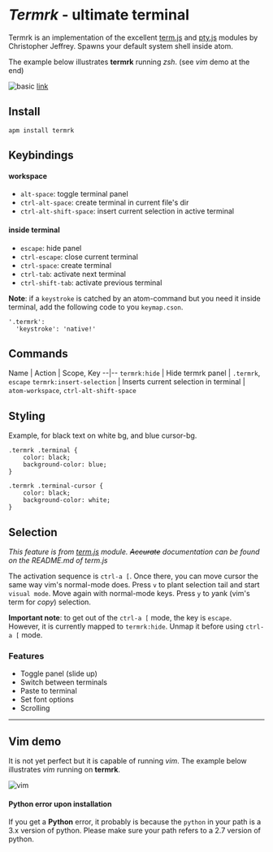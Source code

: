 # *Termrk* - ultimate terminal

Termrk is an implementation of the excellent [term.js][term] and [pty.js][pty] modules by Christopher Jeffrey.
Spawns your default system shell inside atom.

The example below illustrates **termrk** running *zsh*. (see *vim* demo at the end)

![basic](http://raw.githubusercontent.com/romgrk/termrk/master/static/out.gif)
[link](http://raw.githubusercontent.com/romgrk/termrk/master/static/out.gif)

## Install

```
apm install termrk
```

## Keybindings

#### workspace

- `alt-space`:      toggle terminal panel
- `ctrl-alt-space`: create terminal in current file's dir
- `ctrl-alt-shift-space`: insert current selection in active terminal

#### inside terminal

- `escape`:         hide panel
- `ctrl-escape`:    close current terminal
- `ctrl-space`:     create terminal
- `ctrl-tab`:       activate next terminal
- `ctrl-shift-tab`: activate previous terminal

**Note**: if a `keystroke` is catched by an atom-command but you need it inside terminal, add the following code to you `keymap.cson`.

```
'.termrk':
  'keystroke': 'native!'
```

## Commands

Name | Action | Scope, Key
--|--
`termrk:hide` | Hide termrk panel | `.termrk`, `escape`
`termrk:insert-selection` | Inserts current selection in terminal | `atom-workspace`, `ctrl-alt-shift-space`

## Styling

Example, for black text on white bg, and blue cursor-bg.

```less
.termrk .terminal {
    color: black;
    background-color: blue;
}

.termrk .terminal-cursor {
    color: black;
    background-color: white;
}
```

## Selection

*This feature is from [term.js][term] module. ~~Accurate~~ documentation can be found on the README.md of term.js*

The activation sequence is `ctrl-a [`. Once there, you can move cursor the same way vim's normal-mode does. Press `v` to plant selection tail and start `visual mode`. Move again with normal-mode keys. Press `y` to *y*ank (vim's term for *copy*) selection.

**Important note**: to get out of the `ctrl-a [` mode, the key is `escape`. However, it is currently mapped to `termrk:hide`. Unmap it before using `ctrl-a [` mode.

### Features
- Toggle panel (slide up)
- Switch between terminals
- Paste to terminal
- Set font options
- Scrolling

___

## Vim demo

It is not yet perfect but it is capable of running *vim*.
The example below illustrates *vim* running on **termrk**.

![vim](http://raw.githubusercontent.com/romgrk/termrk/master/static/vim.gif)


#### Python error upon installation
If you get a **Python** error, it probably is because the `python` in your path
is a 3.x version of python. Please make sure your path refers to a 2.7 version of python.

[term]: https://github.com/chjj/term.js
[pty]:  https://github.com/chjj/pty.js
